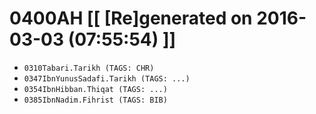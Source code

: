 # 0400AH [[ [Re]generated on 2016-03-03 (07:55:54) ]]

* `0310Tabari.Tarikh (TAGS: CHR)`
* `0347IbnYunusSadafi.Tarikh (TAGS: ...)`
* `0354IbnHibban.Thiqat (TAGS: ...)`
* `0385IbnNadim.Fihrist (TAGS: BIB)`
